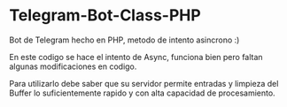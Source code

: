 # Telegram-Bot-Class-PHP
Bot de Telegram hecho en PHP, metodo de intento asincrono :)

En este codigo se hace el intento de Async, funciona bien pero faltan algunas modificaciones en codigo.

Para utilizarlo debe saber que su servidor permite entradas y limpieza del Buffer lo suficientemente rapido y con alta capacidad de procesamiento.
